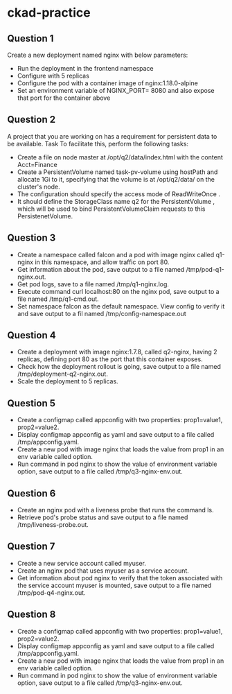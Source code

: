 # ckad-practice

## Question 1

Create a new deployment named nginx with below parameters:
- Run the deployment in the frontend namespace
- Configure with 5 replicas
- Configure the pod with a container image of nginx:1.18.0-alpine
- Set an environment variable of NGINX_PORT= 8080 and also expose that port for the container above


## Question 2
A project that you are working on has a requirement for persistent data to be available.
Task To facilitate this, perform the following tasks:
-  Create a file on node master at /opt/q2/data/index.html with the content
Acct=Finance
- Create a PersistentVolume named task-pv-volume using hostPath and allocate 1Gi to it, specifying
that the volume is at /opt/q2/data/ on the cluster's node. 
- The configuration should specify the access mode of ReadWriteOnce . 
- It should define the StorageClass name q2 for the PersistentVolume , which will be used to bind PersistentVolumeClaim requests to this PersistenetVolume.

## Question 3

- Create a namespace called falcon and a pod with image nginx called q1-nginx in this namespace, and allow traffic on port 80.
- Get information about the pod, save output to a file named /tmp/pod-q1-nginx.out.
- Get pod logs, save to a file named /tmp/q1-nginx.log.
- Execute command curl localhost:80 on the nginx pod, save output to a file named /tmp/q1-cmd.out.
- Set namespace falcon as the default namespace. View config to verify it and save output to a fil named /tmp/config-namespace.out

## Question 4

- Create a deployment with image nginx:1.7.8, called q2-nginx, having 2 replicas, defining port 80 as the port that this container exposes.
- Check how the deployment rollout is going, save output to a file named /tmp/deployment-q2-nginx.out.
- Scale the deployment to 5 replicas.


## Question 5

- Create a configmap called appconfig with two properties: prop1=value1, prop2=value2.
- Display configmap appconfig as yaml and save output to a file called /tmp/appconfig.yaml.
- Create a new pod with image nginx that loads the value from prop1 in an env variable called option.
- Run command in pod nginx to show the value of environment variable option, save output to a file called /tmp/q3-nginx-env.out.

## Question 6 
- Create an nginx pod with a liveness probe that runs the command ls.
- Retrieve pod's probe status and save output to a file named /tmp/liveness-probe.out.

## Question 7
- Create a new service account called myuser.
- Create an nginx pod that uses myuser as a service account.
- Get information about pod nginx to verify that the token associated with the service account myuser is mounted, save output to a file named /tmp/pod-q4-nginx.out.

## Question 8
- Create a configmap called appconfig with two properties: prop1=value1, prop2=value2.
- Display configmap appconfig as yaml and save output to a file called /tmp/appconfig.yaml.
- Create a new pod with image nginx that loads the value from prop1 in an env variable called option.
- Run command in pod nginx to show the value of environment variable option, save output to a file called /tmp/q3-nginx-env.out.
